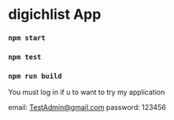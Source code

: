 # digichlist App

### `npm start`

### `npm test`

### `npm run build`

You must log in if u to want to try my application

email: TestAdmin@gmail.com
password: 123456
